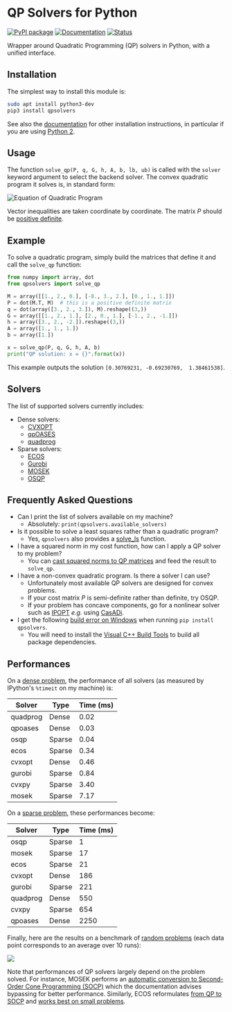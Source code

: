 # QP Solvers for Python

[![PyPI package](https://img.shields.io/pypi/v/qpsolvers)](https://pypi.org/project/qpsolvers/)
[![Documentation](https://img.shields.io/badge/documentation-online-brightgreen?logo=read-the-docs&style=flat)](https://scaron.info/doc/qpsolvers/)
[![Status](https://img.shields.io/pypi/status/qpsolvers)](https://scaron.info/doc/qpsolvers/)

Wrapper around Quadratic Programming (QP) solvers in Python, with a unified interface.

## Installation

The simplest way to install this module is:
```sh
sudo apt install python3-dev
pip3 install qpsolvers
```
See also the [documentation](https://scaron.info/doc/qpsolvers/installation.html) for other installation instructions, in particular if you are using [Python 2](https://scaron.info/doc/qpsolvers/installation.html#python-2).

## Usage

The function ``solve_qp(P, q, G, h, A, b, lb, ub)`` is called with the ``solver`` keyword argument to select the backend solver. The convex quadratic program it solves is, in standard form:

![Equation of Quadratic Program](doc/src/images/qp.gif)

Vector inequalities are taken coordinate by coordinate. The matrix *P* should be [positive definite](https://en.wikipedia.org/wiki/Definite_symmetric_matrix).

## Example

To solve a quadratic program, simply build the matrices that define it and call the ``solve_qp`` function:

```python
from numpy import array, dot
from qpsolvers import solve_qp

M = array([[1., 2., 0.], [-8., 3., 2.], [0., 1., 1.]])
P = dot(M.T, M)  # this is a positive definite matrix
q = dot(array([3., 2., 3.]), M).reshape((3,))
G = array([[1., 2., 1.], [2., 0., 1.], [-1., 2., -1.]])
h = array([3., 2., -2.]).reshape((3,))
A = array([1., 1., 1.])
b = array([1.])

x = solve_qp(P, q, G, h, A, b)
print("QP solution: x = {}".format(x))
```

This example outputs the solution ``[0.30769231, -0.69230769,  1.38461538]``.

## Solvers

The list of supported solvers currently includes:

- Dense solvers:
    - [CVXOPT](http://cvxopt.org/)
    - [qpOASES](https://github.com/coin-or/qpOASES)
    - [quadprog](https://pypi.python.org/pypi/quadprog/)
- Sparse solvers:
    - [ECOS](https://web.stanford.edu/~boyd/papers/ecos.html)
    - [Gurobi](https://www.gurobi.com/)
    - [MOSEK](https://mosek.com/)
    - [OSQP](https://github.com/oxfordcontrol/osqp)

## Frequently Asked Questions

- Can I print the list of solvers available on my machine?
  - Absolutely: ``print(qpsolvers.available_solvers)``
- Is it possible to solve a least squares rather than a quadratic program?
  - Yes, `qpsolvers` also provides a [solve\_ls](https://scaron.info/doc/qpsolvers/getting-started.html#qpsolvers.solve_ls) function.
- I have a squared norm in my cost function, how can I apply a QP solver to my problem?
  - You can [cast squared norms to QP matrices](https://scaron.info/teaching/conversion-from-least-squares-to-quadratic-programming.html) and feed the result to `solve_qp`.
- I have a non-convex quadratic program. Is there a solver I can use?
  - Unfortunately most available QP solvers are designed for convex problems. 
  - If your cost matrix *P* is semi-definite rather than definite, try OSQP. 
  - If your problem has concave components, go for a nonlinear solver such as [IPOPT](https://pypi.org/project/ipopt/) *e.g.* using [CasADi](https://web.casadi.org/).
- I get the following [build error on Windows](https://github.com/stephane-caron/qpsolvers/issues/28) when running `pip install qpsolvers`.
  - You will need to install the [Visual C++ Build Tools](https://visualstudio.microsoft.com/visual-cpp-build-tools/) to build all package dependencies.

## Performances

On a [dense problem](examples/dense_problem.py), the performance of all solvers (as measured by IPython's ``%timeit`` on my machine) is:

| Solver   | Type   | Time (ms) |
| -------- | ------ | --------- |
| quadprog | Dense  | 0.02      |
| qpoases  | Dense  | 0.03      |
| osqp     | Sparse | 0.04      |
| ecos     | Sparse | 0.34      |
| cvxopt   | Dense  | 0.46      |
| gurobi   | Sparse | 0.84      |
| cvxpy    | Sparse | 3.40      |
| mosek    | Sparse | 7.17      |

On a [sparse problem](examples/sparse_problem.py), these performances become:

| Solver   | Type   | Time (ms) |
| -------- | ------ | --------- |
| osqp     | Sparse |    1      |
| mosek    | Sparse |   17      |
| ecos     | Sparse |   21      |
| cvxopt   | Dense  |  186      |
| gurobi   | Sparse |  221      |
| quadprog | Dense  |  550      |
| cvxpy    | Sparse |  654      |
| qpoases  | Dense  | 2250      |

Finally, here are the results on a benchmark of [random problems](examples/random_problems.py) (each data point corresponds to an average over 10 runs):

<img src="https://scaron.info/images/qp-benchmark.png">

Note that performances of QP solvers largely depend on the problem solved. For instance, MOSEK performs an [automatic conversion to Second-Order Cone Programming (SOCP)](https://docs.mosek.com/8.1/pythonapi/prob-def-quadratic.html) which the documentation advises bypassing for better performance. Similarly, ECOS reformulates [from QP to SOCP](qpsolvers/ecos_.py) and [works best on small problems](https://web.stanford.edu/%7Eboyd/papers/ecos.html).
